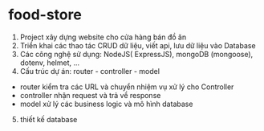 # food-store
 1. Project xây dựng website cho cửa hàng bán đồ ăn  
 2. Triển khai các thao tác CRUD dữ liệu, viết api, lưu dữ liệu vào Database 
 3. Các công nghệ sử dụng: NodeJS( ExpressJS), mongoDB (mongoose), dotenv, helmet, ... 
 4. Cấu trúc dự án: router - controller - model 
  - router kiểm tra các URL và chuyển nhiệm vụ xử lý cho Controller 
  - controller nhận request và trả về response 
  - model xử lý các business logic và mô hình database 
 5. thiết kế database 

